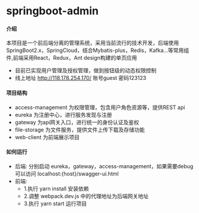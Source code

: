 # springboot-admin

#### 介绍
本项目是一个前后端分离的管理系统，采用当前流行的技术开发，后端使用SpringBoot2.x，SpringCloud，结合Mybatis-plus，Redis，Kafka...等常用组件,前端采用React，Redux，Ant design构建的单页应用

* 目前已实现用户管理及授权管理，做到按钮级的动态权限控制
* 线上地址 http://118.178.254.170/ 账号guest 密码123123

#### 项目结构
* access-management 为权限管理，包含用户角色资源等，提供REST api
* eureka 为注册中心，进行服务发现与注册
* gateway 为api网关入口，进行统一的身份认证及鉴权
* file-storage 为文件服务，提供文件上传下载及存储功能
* web-client 为前端展示项目 

#### 如何运行
* 后端:
       分别启动 eureka，gateway，access-management，如果需要debug可以访问 localhost:{host}/swagger-ui.html
* 前端:  
    * 1.执行 yarn install 安装依赖  
    * 2.调整 webpack.dev.js 中的代理地址为后端网关地址
    * 3.执行 yarn start 运行项目
